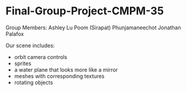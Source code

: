 # Final-Group-Project-CMPM-35

Group Members: 
Ashley Lu
Poom (Sirapat) Phunjamaneechot
Jonathan Palafox

Our scene includes:
* orbit camera controls
* sprites
* a water plane that looks more like a mirror
* meshes with corresponding textures
* rotating objects
